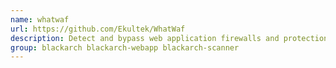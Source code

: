 ```yaml
---
name: whatwaf
url: https://github.com/Ekultek/WhatWaf
description: Detect and bypass web application firewalls and protection systems.
group: blackarch blackarch-webapp blackarch-scanner
---
```

